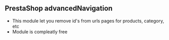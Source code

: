 ## PrestaShop advancedNavigation

- This module let you remove id's from urls pages for products, category, etc
- Module is compleatly free
